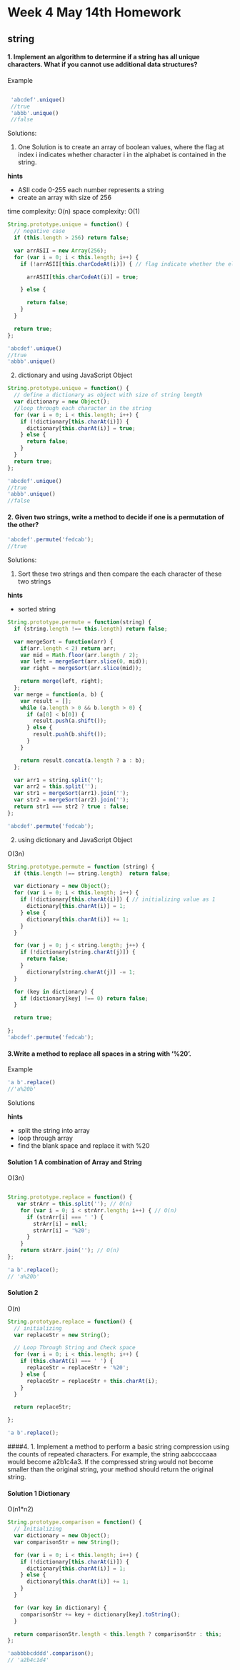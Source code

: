 # Week 4 May 14th Homework

## string

#### 1. Implement an algorithm to determine if a string has all unique characters. What if you cannot use additional data structures?


Example

```javascript

 'abcdef'.unique()
 //true
 'abbb'.unique()
 //false
```

Solutions:

1. One Solution is to create an array of boolean values, where the flag at index i indicates whether
character i in the alphabet is contained in the string.

**hints**
  * ASII code 0-255 each number represents a string
  * create an array with size of 256

time complexity: O(n)
space complexity: O(1)

```javascript
String.prototype.unique = function() {
  // negative case
  if (this.length > 256) return false;

  var arrASII = new Array(256);
  for (var i = 0; i < this.length; i++) {
    if (!arrASII[this.charCodeAt(i)]) { // flag indicate whether the element is in the string

      arrASII[this.charCodeAt(i)] = true;

    } else {

      return false;
    }
  }

  return true;
};

'abcdef'.unique()
//true
'abbb'.unique()

```

2. dictionary and using JavaScript Object

```javascript
String.prototype.unique = function() {
  // define a dictionary as object with size of string length
  var dictionary = new Object();
  //loop through each character in the string
  for (var i = 0; i < this.length; i++) {
    if (!dictionary[this.charAt(i)]) {
      dictionary[this.charAt(i)] = true;
    } else {
      return false;
    }
  }
  return true;
};

'abcdef'.unique()
//true
'abbb'.unique()
//false
```

#### 2. Given two strings, write a method to decide if one is a permutation of the other?

```javascript
'abcdef'.permute('fedcab');
//true
```

Solutions:

1. Sort these two strings and then compare the each character of these two strings

**hints**
  * sorted string


```javascript
String.prototype.permute = function(string) {
  if (string.length !== this.length) return false;

  var mergeSort = function(arr) {
    if(arr.length < 2) return arr;
    var mid = Math.floor(arr.length / 2);
    var left = mergeSort(arr.slice(0, mid));
    var right = mergeSort(arr.slice(mid));

    return merge(left, right);
  };
  var merge = function(a, b) {
    var result = [];
    while (a.length > 0 && b.length > 0) {
      if (a[0] < b[0]) {
        result.push(a.shift());
      } else {
        result.push(b.shift());
      }
    }

    return result.concat(a.length ? a : b);
  };

  var arr1 = string.split('');
  var arr2 = this.split('');
  var str1 = mergeSort(arr1).join('');
  var str2 = mergeSort(arr2).join('');
  return str1 === str2 ? true : false;
};

'abcdef'.permute('fedcab');
```  

2. using dictionary and JavaScript Object

O(3n)

```javascript
String.prototype.permute = function (string) {
  if (this.length !== string.length)  return false;

  var dictionary = new Object();
  for (var i = 0; i < this.length; i++) {
    if (!dictionary[this.charAt(i)]) { // initializing value as 1
      dictionary[this.charAt(i)] = 1;
    } else {
      dictionary[this.charAt(i)] += 1;    
    }
  }

  for (var j = 0; j < string.length; j++) {
    if (!dictionary[string.charAt(j)]) {
      return false;
    }
      dictionary[string.charAt(j)] -= 1;      
  }

  for (key in dictionary) {
    if (dictionary[key] !== 0) return false;
  }

  return true;

};
'abcdef'.permute('fedcab');
```

#### 3.Write a method to replace all spaces in a string with ‘%20’.

Example

```javascript
'a b'.replace()
//'a%20b'
```

Solutions

**hints**
  * split the string into array
  * loop through array
  * find the blank space and replace it with %20


#### Solution 1 A combination of Array and String
O(3n)

```javascript

String.prototype.replace = function() {
   var strArr = this.split(''); // O(n)
    for (var i = 0; i < strArr.length; i++) { // O(n)
      if (strArr[i] === ' ') {
        strArr[i] = null;
        strArr[i] = '%20';
      }
    }
    return strArr.join(''); // O(n)
};

'a b'.replace();
// 'a%20b'

```

#### Solution 2

O(n)

```javascript
String.prototype.replace = function() {
  // initializing
  var replaceStr = new String();

  // Loop Through String and Check space
  for (var i = 0; i < this.length; i++) {
    if (this.charAt(i) === ' ') {
      replaceStr = replaceStr + '%20';
    } else {
      replaceStr = replaceStr + this.charAt(i);
    }
  }

  return replaceStr;

};

'a b'.replace();

```

####4. 1.	Implement a method to perform a basic string compression using the counts of repeated characters. For example, the string aabccccaaa would become a2b1c4a3. If the compressed string would not become smaller than the original string, your method should return the original string.


#### Solution 1 Dictionary

O(n1*n2)



```javascript
String.prototype.comparison = function() {
  // Initializing
  var dictionary = new Object();
  var comparisonStr = new String();

  for (var i = 0; i < this.length; i++) {
    if (!dictionary[this.charAt(i)]) {
      dictionary[this.charAt(i)] = 1;
    } else {
      dictionary[this.charAt(i)] += 1;
    }
  }

  for (var key in dictionary) {
    comparisonStr += key + dictionary[key].toString();
  }

  return comparisonStr.length < this.length ? comparisonStr : this;
};

'aabbbbcdddd'.comparison();
// 'a2b4c1d4'
```
